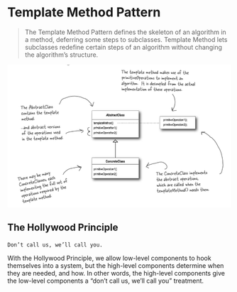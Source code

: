 # Template Method Pattern

> The Template Method Pattern defines the skeleton of an algorithm in a method,
> deferring some steps to subclasses. Template Method lets subclasses redefine certain steps of
> an algorithm without changing the algorithm’s structure.

![img.png](../images/template-method.png)

## The Hollywood Principle

```
Don’t call us, we’ll call you.
```

With the Hollywood Principle, we allow low-level components to hook themselves into a system, but the high-level
components determine when they are needed, and how. In other words, the high-level components give the low-level
components a “don’t call us, we’ll call you” treatment.
